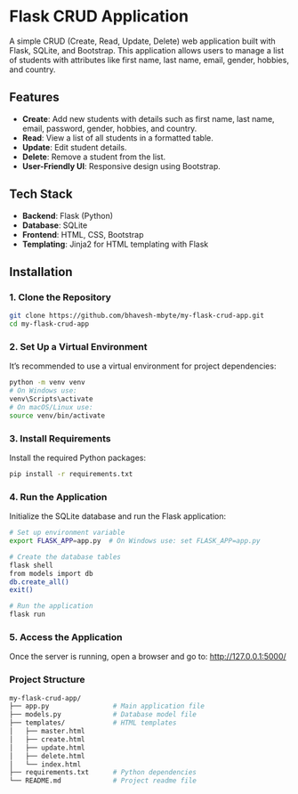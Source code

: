 # Flask CRUD Application

A simple CRUD (Create, Read, Update, Delete) web application built with Flask, SQLite, and Bootstrap. This application allows users to manage a list of students with attributes like first name, last name, email, gender, hobbies, and country.

## Features

- **Create**: Add new students with details such as first name, last name, email, password, gender, hobbies, and country.
- **Read**: View a list of all students in a formatted table.
- **Update**: Edit student details.
- **Delete**: Remove a student from the list.
- **User-Friendly UI**: Responsive design using Bootstrap.

## Tech Stack

- **Backend**: Flask (Python)
- **Database**: SQLite
- **Frontend**: HTML, CSS, Bootstrap
- **Templating**: Jinja2 for HTML templating with Flask

## Installation

### 1. Clone the Repository

```bash
git clone https://github.com/bhavesh-mbyte/my-flask-crud-app.git
cd my-flask-crud-app
```
### 2. Set Up a Virtual Environment

It’s recommended to use a virtual environment for project dependencies:
```bash
python -m venv venv
# On Windows use:
venv\Scripts\activate
# On macOS/Linux use:
source venv/bin/activate
```
### 3. Install Requirements

Install the required Python packages:
```bash
pip install -r requirements.txt
```
### 4. Run the Application

Initialize the SQLite database and run the Flask application:
```bash
# Set up environment variable
export FLASK_APP=app.py  # On Windows use: set FLASK_APP=app.py

# Create the database tables
flask shell
from models import db
db.create_all()
exit()

# Run the application
flask run
```
### 5. Access the Application

Once the server is running, open a browser and go to:
http://127.0.0.1:5000/

###  Project Structure

```bash
my-flask-crud-app/
├── app.py                # Main application file
├── models.py             # Database model file
├── templates/            # HTML templates
│   ├── master.html
│   ├── create.html
│   ├── update.html
│   ├── delete.html
│   └── index.html
├── requirements.txt      # Python dependencies
└── README.md             # Project readme file
```
